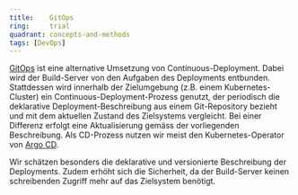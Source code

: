 ```yaml
---
title:    GitOps  
ring:     trial  
quadrant: concepts-and-methods
tags: [DevOps]
---
```


[GitOps][gitops] ist eine alternative Umsetzung von Continuous-Deployment. Dabei wird der Build-Server von den Aufgaben des Deployments entbunden. Stattdessen wird innerhalb der Zielumgebung (z.B. einem Kubernetes-Cluster) ein Continuous-Deployment-Prozess genutzt, der periodisch die deklarative Deployment-Beschreibung aus einem Git-Repository bezieht und mit dem aktuellen Zustand des Zielsystems vergleicht. Bei einer Differenz erfolgt eine Aktualisierung gemäss der vorliegenden Beschreibung. Als CD-Prozess nutzen wir meist den Kubernetes-Operator von [Argo CD][argocd].

Wir schätzen besonders die deklarative und versionierte Beschreibung der Deployments. Zudem erhöht sich die Sicherheit, da der Build-Server keinen schreibenden Zugriff mehr auf das Zielsystem benötigt.

[gitops]: https://www.redhat.com/en/topics/devops/what-is-gitops
[argocd]: /tools/argo-cd
